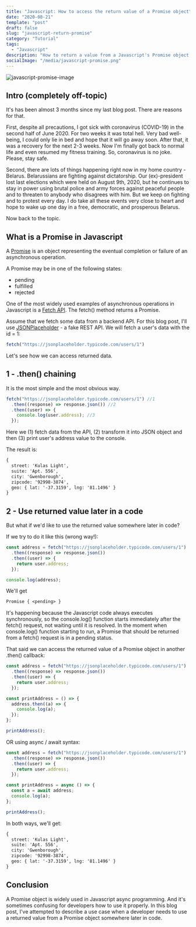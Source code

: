 ```yaml
---
title: "Javascript: How to access the return value of a Promise object"
date: "2020-08-21"
template: "post"
draft: false
slug: "javascript-return-promise"
category: "Tutorial"
tags:
  - "Javascript"
description: "How to return a value from a Javascript's Promise object and then use it later in a code."
socialImage: "/media/javascript-promise.png"
---
```


![javascript-promise-image](/media/javascript-promise.png)

## Intro (completely off-topic)

It's has been almost 3 months since my last blog post. There are reasons for that.

First, despite all precautions, I got sick with coronavirus (COVID-19) in the second half of June 2020. For two weeks it was total hell. Very bad well-being, I could only lie in bed and hope that it will go away soon. After that, it was a recovery for the next 2-3 weeks. Now I'm finally got back to normal life and even resumed my fitness training. So, coronavirus is no joke. Please, stay safe.

Second, there are lots of things happening right now in my home country - Belarus. Belarussians are fighting against dictatorship. Our (ex)-president lost last elections which were held on August 9th, 2020, but he continues to stay in power using brutal police and army forces against peaceful people and to threaten to anybody who disagrees with him. But we keep on fighting and to protest every day. I do take all these events very close to heart and hope to wake up one day in a free, democratic, and prosperous Belarus.

Now back to the topic.

## What is a Promise in Javascript

A [Promise](https://developer.mozilla.org/en-US/docs/Web/JavaScript/Reference/Global_Objects/Promise) is an object representing the eventual completion or failure of an asynchronous operation.

A Promise may be in one of the following states:

- pending
- fulfilled
- rejected

One of the most widely used examples of asynchronous operations in Javascript is a [Fetch API](https://developer.mozilla.org/en-US/docs/Web/API/Fetch_API). The fetch() method returns a Promise.

Assume that we fetch some data from a backend API. For this blog post, I'll use [JSONPlaceholder](https://jsonplaceholder.typicode.com/) - a fake REST API. We will fetch a user's data with the id = 1:

```js
fetch("https://jsonplaceholder.typicode.com/users/1")
```

Let's see how we can access returned data.

## 1 - .then() chaining

It is the most simple and the most obvious way.

```js
fetch("https://jsonplaceholder.typicode.com/users/1") //1
  .then((response) => response.json()) //2
  .then((user) => {
    console.log(user.address); //3
  });
```

Here we (1) fetch data from the API, (2) transform it into JSON object and then (3) print user's address value to the console.

The result is:

```txt
{
  street: 'Kulas Light',
  suite: 'Apt. 556',
  city: 'Gwenborough',
  zipcode: '92998-3874',
  geo: { lat: '-37.3159', lng: '81.1496' }
}
```

## 2 - Use returned value later in a code

But what if we'd like to use the returned value somewhere later in code?

If we try to do it like this (wrong way!):

```js
const address = fetch("https://jsonplaceholder.typicode.com/users/1")
  .then((response) => response.json())
  .then((user) => {
    return user.address;
  });

console.log(address);
```

We'll get

```txt
Promise { <pending> }
```

It's happening because the Javascript code always executes synchronously, so the console.log() function starts immediately after the fetch() request, not waiting until it is resolved. In the moment when console.log() function starting to run, a Promise that should be returned from a fetch() request is in a pending status.

That said we can access the returned value of a Promise object in another .then() callback:

```js
const address = fetch("https://jsonplaceholder.typicode.com/users/1")
  .then((response) => response.json())
  .then((user) => {
    return user.address;
  });

const printAddress = () => {
  address.then((a) => {
    console.log(a);
  });
};

printAddress();
```

OR using async / await syntax:

```js
const address = fetch("https://jsonplaceholder.typicode.com/users/1")
  .then((response) => response.json())
  .then((user) => {
    return user.address;
  });

const printAddress = async () => {
  const a = await address;
  console.log(a);
};

printAddress();
```

In both ways, we'll get:

```txt
{
  street: 'Kulas Light',
  suite: 'Apt. 556',
  city: 'Gwenborough',
  zipcode: '92998-3874',
  geo: { lat: '-37.3159', lng: '81.1496' }
}
```

## Conclusion

A Promise object is widely used in Javascript async programming. And it's sometimes confusing for developers how to use it properly. In this blog post, I've attempted to describe a use case when a developer needs to use a returned value from a Promise object somewhere later in code.
